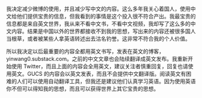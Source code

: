 <span>我决定减少微博的使用，并且减少写中文的内容。这么多年我关心着国人，使用中文给他们提供宝贵的信息，但我看到的事情是这个投入很不符合产出。我最宝贵的信息都是来自英文世界，我从来不看中文书，不看中文视频，我却写了这么多的中文内容。结果是中国以外的世界都接收不到我的思想，写出来的内容还被很多国人当根草，或者被某些人拿英语转述出去沽名钓誉。这非常不符合我的个人价值。</span>  

<span>所以我决定以后最重要的内容全都用英文书写，发表在英文的博客， yinwang0.substack.com。之前的中文文章也会陆续翻译成英文发布。我重新开始使用 Twitter，而且上面的内容会全用英文，建议关注者慎重回复，回复也请使用英文。GUCS 的内容会以英文发表，而且不会提供中文翻译版。阅读英文有困难的人们可以使用自动翻译工具，但我还是建议他们认真学习英语。因为使用英语你不但可以得知我的思想，而且可以获得世界上其它宝贵的思想。</span>

